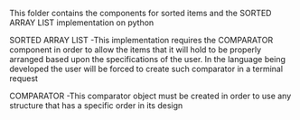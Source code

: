 This folder contains the components for sorted items and the SORTED ARRAY LIST implementation on python

SORTED ARRAY LIST
-This implementation requires the COMPARATOR component in order to allow the items that it will hold to be properly arranged based upon the specifications of the user. In the language being developed the user will be forced to create such comparator in a terminal request

COMPARATOR
-This comparator object must be created in order to use any structure that has a specific order in its design